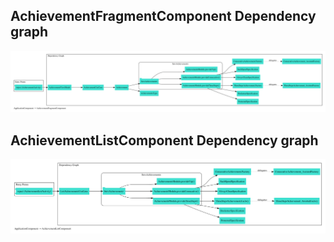 ## AchievementFragmentComponent Dependency graph

![AchievementFragmentComponent](feature-multibinding1/com.ianmedeiros.featuremultibinding1.di.AchievementFragmentComponent.png)

## AchievementListComponent Dependency graph
![AchievementListComponent](feature-multibinding1/com.ianmedeiros.featuremultibinding1.di.AchievementListComponent.png)
